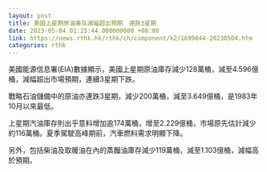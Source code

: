 ```yaml
---
layout: post
title: 美國上星期原油庫存減幅超出預期　連跌3星期
date: 2023-05-04 01:25:44.000000000 +08:00
link: https://news.rthk.hk/rthk/ch/component/k2/1699044-20230504.htm
categories: rthk
---
```


美國能源信息署(EIA)數據顯示，美國上星期原油庫存減少128萬桶，減至4.596億桶，減幅超出市場預期，連續3星期下跌。

戰略石油儲備中的原油亦連跌3星期，減少200萬桶，減至3.649億桶，是1983年10月以來最低。

上星期汽油庫存則出乎意料增加逾174萬桶，增至2.229億桶，市場原先估計減少約116萬桶。夏季駕駛高峰期前，汽車燃料需求明顯下降。

另外，包括柴油及取暖油在內的蒸餾油庫存減少119萬桶，減至1.103億桶，減幅高於預期。
